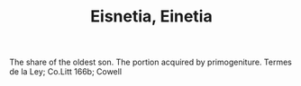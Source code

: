 ---
title: Eisnetia, Einetia
letter: E
permalink: "/definitions/bld-eisnetia-einetia.html"
body: The share of the oldest son. The portion acquired by primogeniture. Termes de
  la Ley; Co.Litt 166b; Cowell
published_at: '2018-07-07'
source: Black's Law Dictionary 2nd Ed (1910)
layout: post
---